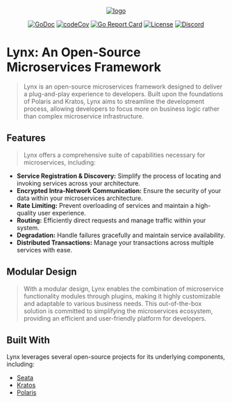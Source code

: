 <p align="center"><a href="https://go-lynx.cn/" target="_blank"><img src="https://avatars.githubusercontent.com/u/150900434?s=126&u=8f8e9a5d1fab6f321b4aa350283197fc1d100efa&v=4" alt="logo"></a></p>

<p align="center">
<a href="https://pkg.go.dev/github.com/go-lynx/lynx"><img src="https://pkg.go.dev/badge/github.com/go-lynx/lynx/v2" alt="GoDoc"></a>
<a href="https://codecov.io/gh/go-lynx/lynx"><img src="https://codecov.io/gh/go-lynx/lynx/master/graph/badge.svg" alt="codeCov"></a>
<a href="https://goreportcard.com/report/github.com/go-lynx/lynx"><img src="https://goreportcard.com/badge/github.com/go-lynx/lynx" alt="Go Report Card"></a>
<a href="https://github.com/go-lynx/lynx/blob/main/LICENSE"><img src="https://img.shields.io/github/license/go-lynx/lynx" alt="License"></a>
<a href="https://discord.gg/2vq2Zsqq"><img src="https://img.shields.io/discord/1174545542689337497?label=chat&logo=discord" alt="Discord"></a>
</p>


# Lynx: An Open-Source Microservices Framework

> Lynx is an open-source microservices framework designed to deliver a plug-and-play experience to developers. Built upon the foundations of Polaris and Kratos, Lynx aims to streamline the development process, allowing developers to focus more on business logic rather than complex microservice infrastructure.

## Features

> Lynx offers a comprehensive suite of capabilities necessary for microservices, including:

- **Service Registration & Discovery:** Simplify the process of locating and invoking services across your architecture.
- **Encrypted Intra-Network Communication:** Ensure the security of your data within your microservices architecture.
- **Rate Limiting:** Prevent overloading of services and maintain a high-quality user experience.
- **Routing:** Efficiently direct requests and manage traffic within your system.
- **Degradation:** Handle failures gracefully and maintain service availability.
- **Distributed Transactions:** Manage your transactions across multiple services with ease.

## Modular Design

> With a modular design, Lynx enables the combination of microservice functionality modules through plugins, making it highly customizable and adaptable to various business needs. This out-of-the-box solution is committed to simplifying the microservices ecosystem, providing an efficient and user-friendly platform for developers.

## Built With

Lynx leverages several open-source projects for its underlying components, including:

- [Seata](https://github.com/seata/seata)
- [Kratos](https://github.com/go-kratos/kratos)
- [Polaris](https://github.com/polarismesh/polaris)
